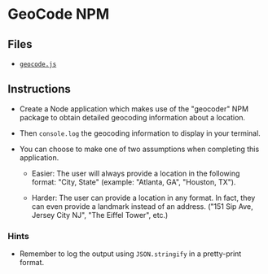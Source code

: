 # GeoCode NPM

## Files

* [`geocode.js`](Unsolved/geocode.js)

## Instructions

* Create a Node application which makes use of the "geocoder" NPM package to obtain detailed geocoding information about a location.

* Then `console.log` the geocoding information to display in your terminal.

* You can choose to make one of two assumptions when completing this application.

  * Easier: The user will always provide a location in the following format: "City, State" (example: "Atlanta, GA", "Houston, TX").

  * Harder: The user can provide a location in any format. In fact, they can even provide a landmark instead of an address. ("151 Sip Ave, Jersey City NJ", "The Eiffel Tower", etc.)

### Hints

* Remember to log the output using `JSON.stringify` in a pretty-print format.

